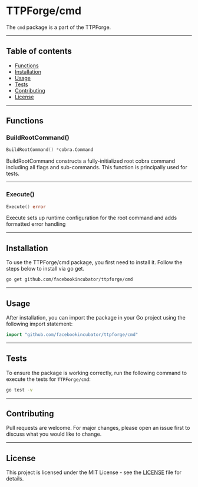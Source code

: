 # TTPForge/cmd

The `cmd` package is a part of the TTPForge.

---

## Table of contents

- [Functions](#functions)
- [Installation](#installation)
- [Usage](#usage)
- [Tests](#tests)
- [Contributing](#contributing)
- [License](#license)

---

## Functions

### BuildRootCommand()

```go
BuildRootCommand() *cobra.Command
```

BuildRootCommand constructs a fully-initialized root cobra
command including all flags and sub-commands.
This function is principally used for tests.

---

### Execute()

```go
Execute() error
```

Execute sets up runtime configuration for the root command
and adds formatted error handling

---

## Installation

To use the TTPForge/cmd package, you first need to install it.
Follow the steps below to install via go get.

```bash
go get github.com/facebookincubator/ttpforge/cmd
```

---

## Usage

After installation, you can import the package in your Go project
using the following import statement:

```go
import "github.com/facebookincubator/ttpforge/cmd"
```

---

## Tests

To ensure the package is working correctly, run the following
command to execute the tests for `TTPForge/cmd`:

```bash
go test -v
```

---

## Contributing

Pull requests are welcome. For major changes,
please open an issue first to discuss what
you would like to change.

---

## License

This project is licensed under the MIT
License - see the [LICENSE](https://github.com/facebookincubator/TTPForge/blob/main/LICENSE)
file for details.

